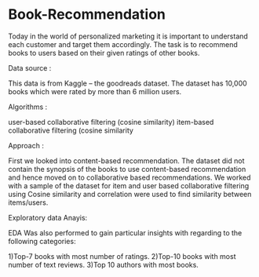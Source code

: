 # Book-Recommendation
Today in the world of personalized marketing it is important to understand each customer and target them accordingly. The task is to recommend books to users based on their given ratings of other books.

Data source :

This data is from Kaggle – the goodreads dataset. The dataset has 10,000 books which were rated by more than 6 million users.

Algorithms :

user-based collaborative filtering (cosine similarity)
item-based collaborative filtering (cosine similarity

Approach :

First we looked into content-based recommendation. The dataset did not contain the synopsis of the books to use content-based recommendation and hence moved on to collaborative based recommendations.
We worked with a sample of the dataset for item and user based collaborative filtering using Cosine similarity and correlation were used to find similarity between items/users.

Exploratory data Anayis:

EDA Was also performed to gain particular insights with regarding to the following categories:

1)Top-7 books with most number of ratings.
2)Top-10 books with most number of text reviews.
3)Top 10 authors with most books.
